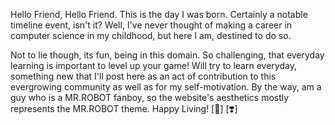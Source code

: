 Hello Friend, Hello Friend. This is the day I was born. Certainly a notable timeline event, isn't it? Well, I've never thought of making a career in computer science in my childhood, but here I am, destined to do so. 

Not to lie though, its fun, being in this domain. So challenging, that everyday learning is important to level up your game! Will try to learn everyday, something new that I'll post here as an act of contribution to this evergrowing community as well as for my self-motivation. By the way, am a guy who is a MR.ROBOT fanboy, so the website's aesthetics mostly represents the MR.ROBOT theme. Happy Living! [:hugs:] [:heavy_heart_exclamation:]